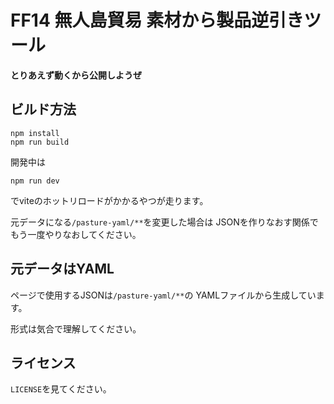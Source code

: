 # FF14 無人島貿易 素材から製品逆引きツール

**とりあえず動くから公開しようぜ**

## ビルド方法

```
npm install
npm run build
```

開発中は
```
npm run dev
```
でviteのホットリロードがかかるやつが走ります。

元データになる`/pasture-yaml/**`を変更した場合は
JSONを作りなおす関係でもう一度やりなおしてください。

## 元データはYAML

ページで使用するJSONは`/pasture-yaml/**`の
YAMLファイルから生成しています。

形式は気合で理解してください。

## ライセンス

`LICENSE`を見てください。

